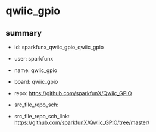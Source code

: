 # qwiic_gpio
 
## summary 
* id: sparkfunx_qwiic_gpio_qwiic_gpio
* user: sparkfunx
* name: qwiic_gpio
* board: qwiic_gpio
* repo: https://github.com/sparkfunX/Qwiic_GPIO



* src_file_repo_sch: 
* src_file_repo_sch_link: https://github.com/sparkfunX/Qwiic_GPIO/tree/master/




